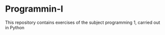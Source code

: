 # Programmin-I
This repository contains exercises of the subject programming 1, carried out in Python
